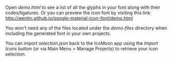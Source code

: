 Open *demo.html* to see a list of all the glyphs in your font along with their codes/ligatures.
Or you can preview the icon font by visiting this link: http://wentin.github.io/google-material-icon-font/demo.html

You won't need any of the files located under the *demo-files* directory when including the generated font in your own projects.

You can import *selection.json* back to the IcoMoon app using the *Import Icons* button (or via Main Menu > Manage Projects) to retrieve your icon selection.
